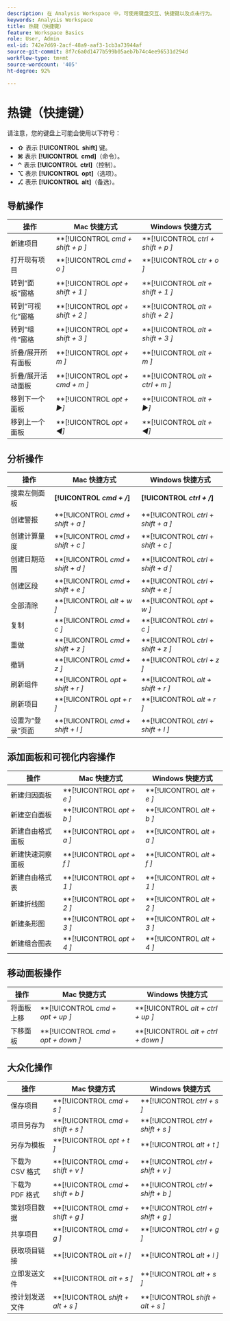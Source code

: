 ```yaml
---
description: 在 Analysis Workspace 中，可使用键盘交互、快捷键以及点击行为。
keywords: Analysis Workspace
title: 热键（快捷键）
feature: Workspace Basics
role: User, Admin
exl-id: 742e7d69-2acf-48a9-aaf3-1cb3a73944af
source-git-commit: 8f7c6a0d1477b599b05aeb7b74c4ee96531d294d
workflow-type: tm+mt
source-wordcount: '405'
ht-degree: 92%

---
```


# 热键（快捷键）

请注意，您的键盘上可能会使用以下符号：

- **⇧** 表示 **[!UICONTROL **&#x200B; shift &#x200B;**]** 键。
- **⌘** 表示 **[!UICONTROL **&#x200B; cmd &#x200B;**]**（命令）。
- **⌃** 表示 **[!UICONTROL **&#x200B; ctrl &#x200B;**]**（控制）。
- **⌥** 表示 **[!UICONTROL **&#x200B; opt &#x200B;**]**（选项）。
- **⎇** 表示 **[!UICONTROL **&#x200B; alt &#x200B;**]**（备选）。

## 导航操作

| 操作 | Mac 快捷方式 | Windows 快捷方式 |
| --- | --- | --- | 
| 新建项目 | **[!UICONTROL *cmd + shift + p *]** | **[!UICONTROL *ctrl + shift + p *]** |
| 打开现有项目 | **[!UICONTROL *cmd + o *]** | **[!UICONTROL *ctr + o *]** |
| 转到“面板”窗格 | **[!UICONTROL *opt + shift + 1 *]** | **[!UICONTROL *alt + shift + 1 *]** |
| 转到“可视化”窗格 | **[!UICONTROL *opt + shift + 2 *]** | **[!UICONTROL *alt + shift + 2 *]** |
| 转到“组件”窗格 | **[!UICONTROL *opt + shift + 3 *]** | **[!UICONTROL *alt + shift + 3 *]** |
| 折叠/展开所有面板 | **[!UICONTROL *opt + m *]** | **[!UICONTROL *alt + m *]** |
| 折叠/展开活动面板 | **[!UICONTROL *opt + cmd + m *]** | **[!UICONTROL *alt + ctrl + m *]** |
| 移到下一个面板 | **[!UICONTROL *opt *+ ▶︎]** | **[!UICONTROL *alt *+ ▶︎]** |
| 移到上一个面板 | **[!UICONTROL *opt *+ ◀︎]** | **[!UICONTROL *alt *+ ◀︎]** |

## 分析操作

| 操作 | Mac 快捷方式 | Windows 快捷方式 |
| --- | --- | --- | 
| 搜索左侧面板 | **[!UICONTROL *cmd + /*]** | **[!UICONTROL *ctrl + /*]** |
| 创建警报 | **[!UICONTROL *cmd + shift + a *]** | **[!UICONTROL *ctrl + shift + a *]** |
| 创建计算量度 | **[!UICONTROL *cmd + shift + c *]** | **[!UICONTROL *ctrl + shift + c *]** |
| 创建日期范围 | **[!UICONTROL *cmd + shift + d *]** | **[!UICONTROL *ctrl + shift + d *]** |
| 创建区段 | **[!UICONTROL *cmd + shift + e *]** | **[!UICONTROL *ctrl + shift + e *]** |
| 全部清除 | **[!UICONTROL *alt + w *]** | **[!UICONTROL *opt + w *]** |
| 复制 | **[!UICONTROL *cmd + c *]** | **[!UICONTROL *ctrl + c *]** |
| 重做 | **[!UICONTROL *cmd + shift + z *]** | **[!UICONTROL *ctrl + shift + z *]** |
| 撤销 | **[!UICONTROL *cmd + z *]** | **[!UICONTROL *ctrl + z *]** |
| 刷新组件 | **[!UICONTROL *opt + shift + r *]** | **[!UICONTROL *alt + shift + r *]** |
| 刷新项目 | **[!UICONTROL *opt + r *]** | **[!UICONTROL *alt + r *]** |
| 设置为“登录”页面 | **[!UICONTROL *cmd + shift + l *]** | **[!UICONTROL *ctrl + shift + l *]** |

## 添加面板和可视化内容操作

| 操作 | Mac 快捷方式 | Windows 快捷方式 |
| --- | --- | --- | 
| 新建归因面板 | **[!UICONTROL *opt + e *]** | **[!UICONTROL *alt + e *]** |
| 新建空白面板 | **[!UICONTROL *opt + b *]** | **[!UICONTROL *alt + b *]** |
| 新建自由格式面板 | **[!UICONTROL *opt + a *]** | **[!UICONTROL *alt + a *]** |
| 新建快速洞察面板 | **[!UICONTROL *opt + f *]** | **[!UICONTROL *alt + f *]** |
| 新建自由格式表 | **[!UICONTROL *opt + 1 *]** | **[!UICONTROL *alt + 1 *]** |
| 新建折线图 | **[!UICONTROL *opt + 2 *]** | **[!UICONTROL *alt + 2 *]** |
| 新建条形图 | **[!UICONTROL *opt + 3 *]** | **[!UICONTROL *alt + 3 *]** |
| 新建组合图表 | **[!UICONTROL *opt + 4 *]** | **[!UICONTROL *alt + 4 *]** |

## 移动面板操作

| 操作 | Mac 快捷方式 | Windows 快捷方式 |
| --- | --- | --- | 
| 将面板上移 | **[!UICONTROL *cmd + opt + up *]** | **[!UICONTROL *alt + ctrl + up *]** |
| 下移面板 | **[!UICONTROL *cmd + opt + down *]** | **[!UICONTROL *alt + ctrl + down *]** |

## 大众化操作

| 操作 | Mac 快捷方式 | Windows 快捷方式 |
| --- | --- | --- | 
| 保存项目 | **[!UICONTROL *cmd + s *]** | **[!UICONTROL *ctrl + s *]** |
| 项目另存为 | **[!UICONTROL *cmd + shift + s *]** | **[!UICONTROL *ctrl + shift + s *]** |
| 另存为模板 | **[!UICONTROL *opt + t *]** | **[!UICONTROL *alt + t *]** |
| 下载为 CSV 格式 | **[!UICONTROL *cmd + shift + v *]** | **[!UICONTROL *ctrl + shift + v *]** |
| 下载为 PDF 格式 | **[!UICONTROL *cmd + shift + b *]** | **[!UICONTROL *ctrl + shift + b *]** |
| 策划项目数据 | **[!UICONTROL *cmd + shift + g *]** | **[!UICONTROL *ctrl + shift + g *]** |
| 共享项目 | **[!UICONTROL *cmd + g *]** | **[!UICONTROL *ctrl + g *]** |
| 获取项目链接 | **[!UICONTROL *alt + l *]** | **[!UICONTROL *alt + l *]** |
| 立即发送文件 | **[!UICONTROL *alt + s *]** | **[!UICONTROL *alt + s *]** |
| 按计划发送文件 | **[!UICONTROL *shift + alt + s *]** | **[!UICONTROL *shift + alt + s *]** |
